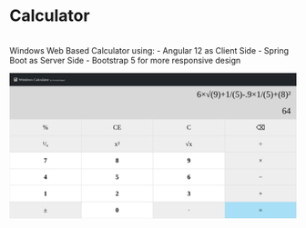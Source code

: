 #  Calculator
<br>
Windows Web Based Calculator using:
- Angular 12 as Client Side
- Spring Boot as Server Side
- Bootstrap 5 for more responsive design

![The Calculator Shape](/Image.png "Calculator Shape")
